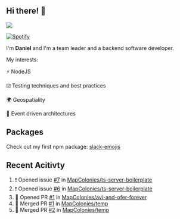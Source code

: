 ## Hi there! 👋

<p>
  <img src="https://github-readme-stats.vercel.app/api?username=syncush&theme=tokyonight">
</p>

[![Spotify](https://novatorem-rust.vercel.app/api/spotify)](https://open.spotify.com/user/syncush)

I'm **Daniel** and I'm a team leader and a backend software developer.

My interests:

⚡ NodeJS

☑️ Testing techniques and best practices

🌍 Geospatiality

🧠 Event driven architectures

## Packages
Check out my first npm package: [slack-emojis](https://www.npmjs.com/package/slack-emojis)

## Recent Acitivty
<!--START_SECTION:activity-->
1. ❗️ Opened issue [#7](https://github.com/MapColonies/ts-server-boilerplate/issues/7) in [MapColonies/ts-server-boilerplate](https://github.com/MapColonies/ts-server-boilerplate)
2. ❗️ Opened issue [#6](https://github.com/MapColonies/ts-server-boilerplate/issues/6) in [MapColonies/ts-server-boilerplate](https://github.com/MapColonies/ts-server-boilerplate)
3. 💪 Opened PR [#1](https://github.com/MapColonies/avi-and-ofer-forever/pull/1) in [MapColonies/avi-and-ofer-forever](https://github.com/MapColonies/avi-and-ofer-forever)
4. 🎉 Merged PR [#1](https://github.com/MapColonies/temp/pull/1) in [MapColonies/temp](https://github.com/MapColonies/temp)
5. 🎉 Merged PR [#2](https://github.com/MapColonies/temp/pull/2) in [MapColonies/temp](https://github.com/MapColonies/temp)
<!--END_SECTION:activity-->

